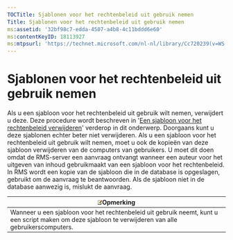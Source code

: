 ```yaml
---
TOCTitle: Sjablonen voor het rechtenbeleid uit gebruik nemen
Title: Sjablonen voor het rechtenbeleid uit gebruik nemen
ms:assetid: '32bf98c7-edda-4507-a4b8-4c11bddd6e60'
ms:contentKeyID: 18113927
ms:mtpsurl: 'https://technet.microsoft.com/nl-nl/library/Cc720239(v=WS.10)'
---
```


Sjablonen voor het rechtenbeleid uit gebruik nemen
==================================================

Als u een sjabloon voor het rechtenbeleid uit gebruik wilt nemen, verwijdert u deze. Deze procedure wordt beschreven in '[Een sjabloon voor het rechtenbeleid verwijderen](https://technet.microsoft.com/9c9a1496-cf55-4c65-a4c6-9fe245edce00)' verderop in dit onderwerp. Doorgaans kunt u deze sjablonen echter beter niet verwijderen. Als u een sjabloon voor het rechtenbeleid uit gebruik wilt nemen, moet u ook de kopieën van deze sjabloon verwijderen van de computers van gebruikers. U moet dit doen omdat de RMS-server een aanvraag ontvangt wanneer een auteur voor het uitgeven van inhoud gebruikmaakt van een sjabloon voor het rechtenbeleid. In RMS wordt een kopie van de sjabloon die in de database is opgeslagen, gebruikt om de aanvraag te beantwoorden. Als de sjabloon niet in de database aanwezig is, mislukt de aanvraag.

| ![](/security-updates/images/Cc720239.note(WS.10).gif)Opmerking                                                                             |
|--------------------------------------------------------------------------------------------------------------------------------------------------------|
| Wanneer u een sjabloon voor het rechtenbeleid uit gebruik neemt, kunt u een script maken om deze sjabloon te verwijderen van alle gebruikerscomputers. |
